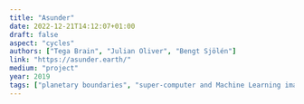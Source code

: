 ```yaml
---
title: "Asunder"
date: 2022-12-21T14:12:07+01:00
draft: false
aspect: "cycles"
authors: ["Tega Brain", "Julian Oliver", "Bengt Sjölén"]
link: "https://asunder.earth/"
medium: "project"
year: 2019
tags: ["planetary boundaries", "super-computer and Machine Learning image-making techniques", "Satellite, climate, geology, biodiversity and topography"]
---
```

